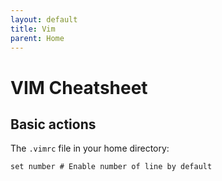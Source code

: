 ```yaml
---
layout: default
title: Vim
parent: Home
---
```


# VIM Cheatsheet

## Basic actions

The `.vimrc` file in your home directory:

```
set number # Enable number of line by default
```
